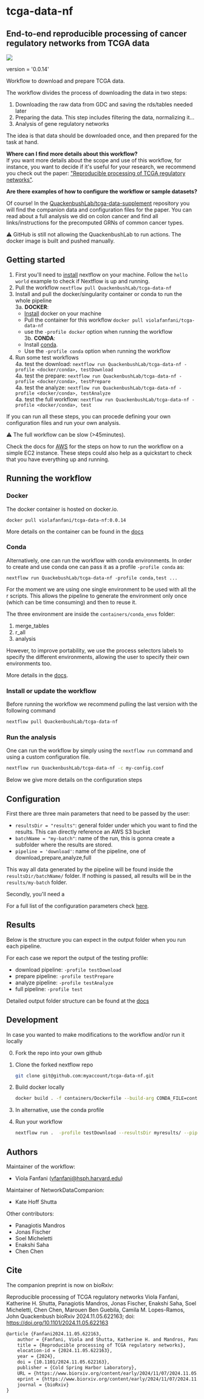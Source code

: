 # tcga-data-nf
## End-to-end reproducible processing of cancer regulatory networks from TCGA data

![](https://github.com/QuackenbushLab/tcga-data-nf/workflows/build/badge.svg)

version = '0.0.14'

Workflow to download and prepare TCGA data.

The workflow divides the process of downloading the data in two steps:
1. Downloading the raw data from GDC and saving the rds/tables needed later
2. Preparing the data. This step includes filtering the data, normalizing it... 
3. Analysis of gene regulatory networks

The idea is that data should be downloaded once, and then prepared for the task at hand.

**Where can I find more details about this workflow?**  
If you want more details about the scope and use of this workflow, for instance, you want to decide if it's useful for your research, we
recommend you check out the paper: ["Reproducible processing of TCGA regulatory
networks"](https://www.biorxiv.org/content/early/2024/11/07/2024.11.05.622163).

**Are there examples of how to configure the workflow or sample datasets?**  

Of course! In the [QuackenbushLab/tcga-data-supplement](https://github.com/QuackenbushLab/tcga-data-supplement)
repository you will find the companion data and configuration files for the paper. You can read about a full analysis we
did on colon cancer and find all links/instructions for the precomputed GRNs of common cancer types.

:warning: GitHub is still not allowing the QuackenbushLab to run actions. The docker image is built and pushed 
manually.



## Getting started 

1. First you'll need to [install](https://www.nextflow.io/docs/latest/install.html) nextflow on your machine. Follow the
   `hello world` example to check if Nextflow is up and running.
2. Pull the workflow `nextflow pull QuackenbushLab/tcga-data-nf`
3. Install and pull the docker/singularity container or conda to run the whole pipeline  
  3a. **DOCKER**: 
    - [Install](https://docs.docker.com/engine/install/) docker on your machine
    - Pull the container for this workflow `docker pull violafanfani/tcga-data-nf`
    - use the `-profile docker` option when running the workflow  
  3b. **CONDA**:    
    - Install [conda](https://docs.anaconda.com/miniconda/).
    - Use the `-profile conda` option when running the workflow
4. Run some test workflows  
  4a. test the download: `nextflow run QuackenbushLab/tcga-data-nf -profile <docker/conda>, testDownload `  
  4a. test the prepare: `nextflow run QuackenbushLab/tcga-data-nf -profile <docker/conda>, testPrepare`  
  4a. test the analyze: `nextflow run QuackenbushLab/tcga-data-nf -profile <docker/conda>, testAnalyze`  
  4a. test the full workflow: `nextflow run QuackenbushLab/tcga-data-nf -profile <docker/conda>, test `  

If you can run all these steps, you can procede defining your own configuration files and run your own analysis. 

:warning: The full workflow can be slow (>45minutes).  

Check the docs for [AWS](docs.md#AWS) for the steps on how to run the workflow on a simple EC2 instance.
These steps could also help as a quickstart to check that you have everything up and running.

## Running the workflow

### Docker

The docker container is hosted on docker.io. 

```
docker pull violafanfani/tcga-data-nf:0.0.14
```

More details on the container can be found in the [docs](docs.md#Docker)

### Conda

Alternatively, one can run the workflow with conda environments. 
In order to create and use conda one can pass it as a profile `-profile conda`
as:

```
nextflow run QuackebushLab/tcga-data-nf -profile conda,test ...
```

For the moment we are using one single environment to be used with all the r
scripts. This allows the pipeline to generate the environment only once (which can 
be time consuming) and then to reuse it.

The three environment are inside the `containers/conda_envs` folder: 
1. merge_tables
2. r_all
3. analysis

However, to improve portability, we use the process selectors labels to specify the different environments, allowing the user to specify their own environments too. 

More details in the [docs](docs.md#conda).


### Install or update the workflow

Before running the workflow we recommend pulling the last version with the following command

```bash
nextflow pull QuackenbushLab/tcga-data-nf
```

### Run the analysis

One can run the workflow by simply using the `nextflow run` command and using a custom configuration file.

```bash
nextflow run QuackenbushLab/tcga-data-nf -c my-config.conf
```

Below we give more details on the configuration steps

## Configuration

First there are three main parameters that need to be passed by the user:
- `resultsDir = "results"`: general folder under which you want to find the results. This can directly reference an AWS S3 bucket
- `batchName = "my-batch"`: name of the run, this is gonna create a subfolder where the results are stored.
- `pipeline = 'download'`: name of the pipeline, one of download,prepare,analyze,full

This way all data generated by the pipeline will be found inside the `resultsDir/batchName/` folder.
If nothing is passed, all results will be in the `results/my-batch` folder.

Secondly, you'll need a 


For a full list of the configuration parameters check [here](docs.md##configurations).




## Results

Below is the structure you can expect in the output folder when you run each pipeline. 

For each case we report the output of the testing profile:
- download pipeline: `-profile testDownload`
- prepare pipeline: `-profile testPrepare`
- analyze pipeline: `-profile testAnalyze`
- full pipeline: `-profile test`

Detailed output folder structure can be found at the [docs](docs.md##result-folders)

## Development

In case you wanted to make modifications to the workflow and/or run it locally

0. Fork the repo into your own github
  
1. Clone the forked nextflow repo 
   ```bash
   git clone git@github.com:myaccount/tcga-data-nf.git
   ```
2. Build docker locally 
    ```bash
    docker build . -f containers/Dockerfile --build-arg CONDA_FILE=containers/env.base.python.yml --no-cache -t my-tcga-data-nf:latest
    ```
3. In alternative, use the conda profile
4. Run your workflow
    ```bash
    nextflow run .  -profile testDownload --resultsDir myresults/ --pipeline download -with-docker my-tcga-data-nf:latest
    ```

## Authors

Maintainer of the workflow:
- Viola Fanfani (vfanfani@hsph.harvard.edu)

Maintainer of NetworkDataCompanion:
- Kate Hoff Shutta

Other contributors:
- Panagiotis Mandros
- Jonas Fischer
- Soel Micheletti
- Enakshi Saha
- Chen Chen

## Cite

The companion preprint is now on bioRxiv:

Reproducible processing of TCGA regulatory networks
Viola Fanfani, Katherine H. Shutta, Panagiotis Mandros, Jonas Fischer, Enakshi Saha, Soel Micheletti, Chen Chen, Marouen Ben Guebila, Camila M. Lopes-Ramos, John Quackenbush
bioRxiv 2024.11.05.622163; doi: https://doi.org/10.1101/2024.11.05.622163

```latex
@article {Fanfani2024.11.05.622163,
	author = {Fanfani, Viola and Shutta, Katherine H. and Mandros, Panagiotis and Fischer, Jonas and Saha, Enakshi and Micheletti, Soel and Chen, Chen and Ben Guebila, Marouen and Lopes-Ramos, Camila M. and Quackenbush, John},
	title = {Reproducible processing of TCGA regulatory networks},
	elocation-id = {2024.11.05.622163},
	year = {2024},
	doi = {10.1101/2024.11.05.622163},
	publisher = {Cold Spring Harbor Laboratory},
	URL = {https://www.biorxiv.org/content/early/2024/11/07/2024.11.05.622163},
	eprint = {https://www.biorxiv.org/content/early/2024/11/07/2024.11.05.622163.full.pdf},
	journal = {bioRxiv}
}
```